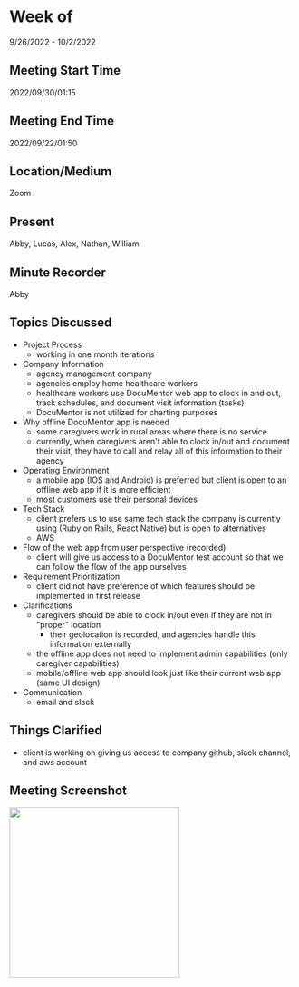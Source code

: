 # Week of 
9/26/2022 - 10/2/2022

## Meeting Start Time
2022/09/30/01:15

## Meeting End Time
2022/09/22/01:50

## Location/Medium
Zoom

## Present
Abby, Lucas, Alex, Nathan, William

## Minute Recorder
Abby

## Topics Discussed

* Project Process
  * working in one month iterations
* Company Information
  * agency management company
  * agencies employ home healthcare workers
  * healthcare workers use DocuMentor web app to clock in and out, track schedules, and document visit information (tasks)
  * DocuMentor is not utilized for charting purposes
* Why offline DocuMentor app is needed
  * some caregivers work in rural areas where there is no service
  * currently, when caregivers aren't able to clock in/out and document their visit, they have to call and relay all of this information to their agency
* Operating Environment
  * a mobile app (IOS and Android) is preferred but client is open to an offline web app if it is more efficient
  * most customers use their personal devices
* Tech Stack
  * client prefers us to use same tech stack the company is currently using (Ruby on Rails, React Native) but is open to alternatives
  * AWS
* Flow of the web app from user perspective (recorded)
  * client will give us access to a DocuMentor test account so that we can follow the flow of the app ourselves
* Requirement Prioritization
  * client did not have preference of which features should be implemented in first release
* Clarifications
  * caregivers should be able to clock in/out even if they are not in "proper" location
    * their geolocation is recorded, and agencies handle this information externally
  * the offline app does not need to implement admin capabilities (only caregiver capabilities)
  * mobile/offline web app should look just like their current web app (same UI design)
* Communication 
  *  email and slack

## Things Clarified
* client is working on giving us access to company github, slack channel, and aws account

## Meeting Screenshot
<img src="https://user-images.githubusercontent.com/89402649/193335864-a335516c-e92f-4d7d-910d-69a1c65cae92.png" width="300" height="300">
